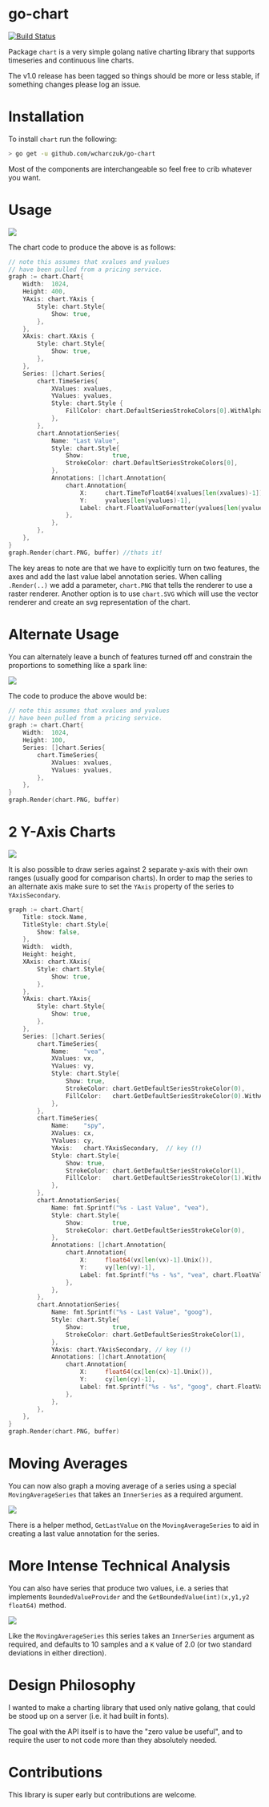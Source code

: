 go-chart
========
[![Build Status](https://travis-ci.org/wcharczuk/go-chart.svg?branch=master)](https://travis-ci.org/wcharczuk/go-chart)

Package `chart` is a very simple golang native charting library that supports timeseries and continuous
line charts. 

The v1.0 release has been tagged so things should be more or less stable, if something changes please log an issue.

# Installation

To install `chart` run the following:

```bash
> go get -u github.com/wcharczuk/go-chart
```

Most of the components are interchangeable so feel free to crib whatever you want. 

# Usage 

 ![](https://raw.githubusercontent.com/wcharczuk/go-chart/master/images/goog_ltm.png)


The chart code to produce the above is as follows:

```go
// note this assumes that xvalues and yvalues
// have been pulled from a pricing service.
graph := chart.Chart{
    Width:  1024,
    Height: 400,
    YAxis: chart.YAxis {
        Style: chart.Style{
            Show: true,
        },
    },
    XAxis: chart.XAxis {
        Style: chart.Style{
            Show: true,
        },
    },
    Series: []chart.Series{
        chart.TimeSeries{
            XValues: xvalues,
            YValues: yvalues,
            Style: chart.Style {
                FillColor: chart.DefaultSeriesStrokeColors[0].WithAlpha(64),
            },
        },
        chart.AnnotationSeries{
            Name: "Last Value",
            Style: chart.Style{
                Show:        true,
                StrokeColor: chart.DefaultSeriesStrokeColors[0],
            },
            Annotations: []chart.Annotation{
                chart.Annotation{
                    X:     chart.TimeToFloat64(xvalues[len(xvalues)-1]),
                    Y:     yvalues[len(yvalues)-1],
                    Label: chart.FloatValueFormatter(yvalues[len(yvalues)-1]),
                },
            },
        },
    },
}
graph.Render(chart.PNG, buffer) //thats it!
```

The key areas to note are that we have to explicitly turn on two features, the axes and add the last value label annotation series. When calling `.Render(..)` we add a parameter, `chart.PNG` that tells the renderer to use a raster renderer. Another option is to use `chart.SVG` which will use the vector renderer and create an svg representation of the chart. 

# Alternate Usage

You can alternately leave a bunch of features turned off and constrain the proportions to something like a spark line:

 ![](https://raw.githubusercontent.com/wcharczuk/go-chart/master/images/tvix_ltm.png)

The code to produce the above would be:

```go
// note this assumes that xvalues and yvalues
// have been pulled from a pricing service.
graph := chart.Chart{
    Width:  1024,
    Height: 100,
    Series: []chart.Series{
        chart.TimeSeries{
            XValues: xvalues,
            YValues: yvalues,
        },
    },
}
graph.Render(chart.PNG, buffer)
```

# 2 Y-Axis Charts 

 ![](https://raw.githubusercontent.com/wcharczuk/go-chart/master/images/two_axis.png)

It is also possible to draw series against 2 separate y-axis with their own ranges (usually good for comparison charts).
In order to map the series to an alternate axis make sure to set the `YAxis` property of the series to `YAxisSecondary`.

```go
graph := chart.Chart{
    Title: stock.Name,
    TitleStyle: chart.Style{
        Show: false,
    },
    Width:  width,
    Height: height,
    XAxis: chart.XAxis{
        Style: chart.Style{
            Show: true,
        },
    },
    YAxis: chart.YAxis{
        Style: chart.Style{
            Show: true,
        },
    },
    Series: []chart.Series{
        chart.TimeSeries{
            Name:    "vea",
            XValues: vx,
            YValues: vy,
            Style: chart.Style{
                Show: true,
                StrokeColor: chart.GetDefaultSeriesStrokeColor(0),
                FillColor:   chart.GetDefaultSeriesStrokeColor(0).WithAlpha(64),
            },
        },
        chart.TimeSeries{
            Name:    "spy",
            XValues: cx,
            YValues: cy,
            YAxis:   chart.YAxisSecondary,  // key (!)
            Style: chart.Style{
                Show: true,
                StrokeColor: chart.GetDefaultSeriesStrokeColor(1),
                FillColor:   chart.GetDefaultSeriesStrokeColor(1).WithAlpha(64),
            },
        },
        chart.AnnotationSeries{
            Name: fmt.Sprintf("%s - Last Value", "vea"),
            Style: chart.Style{
                Show:        true,
                StrokeColor: chart.GetDefaultSeriesStrokeColor(0),
            },
            Annotations: []chart.Annotation{
                chart.Annotation{
                    X:     float64(vx[len(vx)-1].Unix()),
                    Y:     vy[len(vy)-1],
                    Label: fmt.Sprintf("%s - %s", "vea", chart.FloatValueFormatter(vy[len(vy)-1])),
                },
            },
        },
        chart.AnnotationSeries{
            Name: fmt.Sprintf("%s - Last Value", "goog"),
            Style: chart.Style{
                Show:        true,
                StrokeColor: chart.GetDefaultSeriesStrokeColor(1),
            },
            YAxis: chart.YAxisSecondary, // key (!)
            Annotations: []chart.Annotation{
                chart.Annotation{
                    X:     float64(cx[len(cx)-1].Unix()),
                    Y:     cy[len(cy)-1],
                    Label: fmt.Sprintf("%s - %s", "goog", chart.FloatValueFormatter(cy[len(cy)-1])),
                },
            },
        },
    },
}
graph.Render(chart.PNG, buffer)
```

# Moving Averages

You can now also graph a moving average of a series using a special `MovingAverageSeries` that takes an `InnerSeries` as a required argument.

 ![](https://raw.githubusercontent.com/wcharczuk/go-chart/master/images/ma_goog_ltm.png)
 
 There is a helper method, `GetLastValue` on the `MovingAverageSeries` to aid in creating a last value annotation for the series.

# More Intense Technical Analysis

You can also have series that produce two values, i.e. a series that implements `BoundedValueProvider` and the `GetBoundedValue(int)(x,y1,y2 float64)` method.

![](https://raw.githubusercontent.com/wcharczuk/go-chart/master/images/spy_ltm_bbs.png)

Like the `MovingAverageSeries` this series takes an `InnerSeries` argument as required, and defaults to 10 samples and a `K` value of 2.0 (or two standard deviations in either direction).

# Design Philosophy

I wanted to make a charting library that used only native golang, that could be stood up on a server (i.e. it had built in fonts).

The goal with the API itself is to have the "zero value be useful", and to require the user to not code more than they absolutely needed.

# Contributions

This library is super early but contributions are welcome.
